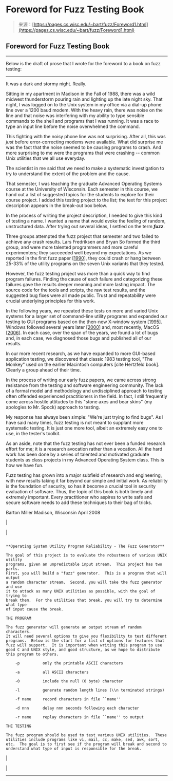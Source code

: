 <!--yml
category: 未分类
date: 2024-05-29 12:46:23
-->

# Foreword for Fuzz Testing Book

> 来源：[https://pages.cs.wisc.edu/~bart/fuzz/Foreword1.html](https://pages.cs.wisc.edu/~bart/fuzz/Foreword1.html)

 ## Foreword for Fuzz Testing Book

* * *

Below is the draft of prose that I wrote for the foreword to a book on fuzz testing:

* * *

It was a dark and stormy night. Really.

Sitting in my apartment in Madison in the Fall of 1988, there was a wild midwest thunderstorm pouring rain and lighting up the late night sky. That night, I was logged on to the Unix system in my office via a dial-up phone line over a 1200 baud modem. With the heavy rain, there was noise on the line and that noise was interfering with my ability to type sensible commands to the shell and programs that I was running. It was a race to type an input line before the noise overwhelmed the command.

This fighting with the noisy phone line was not surprising. After all, this was *just* before error-correcting modems were available. What did surprise me was the fact that the noise seemed to be causing programs to crash. And more surprising to me were the programs that were crashing -- common Unix utilities that we all use everyday.

The scientist in me said that we need to make a systematic investigation to try to understand the extent of the problem and the cause.

That semester, I was teaching the graduate Advanced Operating Systems course at the University of Wisconsin. Each semester in this course, we hand out a list of suggested topics for the students to explore for their course project. I added this testing project to the list; the text for this project description appears in the break-out box below.

In the process of writing the project description, I needed to give this kind of testing a name. I wanted a name that would evoke the feeling of random, unstructured data. After trying out several ideas, I settled on the term ***fuzz***.

Three groups attempted the fuzz project that semester and two failed to achieve any crash results. Lars Fredriksen and Bryan So formed the third group, and were more talented programmers and more careful experimenters; they succeeded well beyond my expectations. As we reported in the first fuzz paper [[1990](http://www.cs.wisc.edu/paradyn/papers/fuzz.pdf)], they could crash or hang between 25-33% of the utility programs on the seven Unix variants that they tested.

However, the fuzz testing project was more than a quick way to find program failures. Finding the cause of each failure and categorizing these failures gave the results deeper meaning and more lasting impact. The source code for the tools and scripts, the raw test results, and the suggested bug fixes were all made public. Trust and repeatability were crucial underlying principles for this work.

In the following years, we repeated these tests on more and varied Unix systems for a larger set of command-line utility programs and expanded our testing to GUI programs based on the then-new X-window system [[1995](http://www.cs.wisc.edu/paradyn/papers/fuzz-revisited.pdf)]. Windows followed several years later [[2000](http://www.cs.wisc.edu/paradyn/papers/fuzz-nt.pdf)] and, most recently, MacOS [[2006](http://www.cs.wisc.edu/paradyn/papers/Fuzz-MacOS.pdf)]. In each case, over the span of the years, we found a lot of bugs and, in each case, we diagnosed those bugs and published all of our results.

In our more recent research, as we have expanded to more GUI-based application testing, we discovered that classic 1983 testing tool, "The Monkey" used on the earlier Macintosh computers [cite Hertzfeld book]. Clearly a group ahead of their time.

In the process of writing our early fuzz papers, we came across strong resistance from the testing and software engineering community. The lack of a formal model and methodology and undisciplined approach to testing often offended experienced practitioners in the field. In fact, I still frequently come across hostile attitudes to this "stone axes and bear skins" (my apologies to Mr. Spock) approach to testing.

My response has always been simple: "We're just trying to find bugs". As I have said many times, fuzz testing is not meant to supplant more systematic testing. It is just one more tool, albeit an extremely easy one to use, in the tester's toolkit.

As an aside, note that the fuzz testing has not ever been a funded research effort for me; it is a research avocation rather than a vocation. All the hard work has been done by a series of talented and motivated graduate students as class projects in my Advanced Operating System class. This is how we have fun.

Fuzz testing has grown into a major subfield of research and engineering, with new results taking it far beyond our simple and initial work. As reliability is the foundation of security, so has it become a crucial tool in security evaluation of software. Thus, the topic of this book is both timely and extremely important. Every practitioner who aspires to write safe and secure software needs to add these techniques to their bag of tricks.

Barton Miller
Madison, Wisconsin
April 2008

|  

&#124;  
```

**Operating System Utility Program Reliability - The Fuzz Generator**

The goal of this project is to evaluate the robustness of various UNIX utility
programs, given an unpredictable input stream.  This project has two parts.
First, you will build a "fuzz" generator.  This is a program that will output
a random character stream.  Second, you will take the fuzz generator and use
it to attack as many UNIX utilities as possible, with the goal of trying to
break them.  For the utilities that break, you will try to determine what type
of input cause the break.

THE PROGRAM

The fuzz generator will generate an output stream of random characters.
It will need several options to give you flexibility to test different
programs.  Below is the start for a list of options for features that
fuzz will support.  It is important when writing this program to use
good C and UNIX style, and good structure, as we hope to distribute
this program to others.

    -p          only the printable ASCII characters

    -a          all ASCII characters

    -0          include the null (0 byte) character

    -l          generate random length lines (\\n terminated strings)

    -f name     record characters in file ``name''

    -d nnn      delay nnn seconds following each character

    -r name     replay characters in file ``name'' to output

THE TESTING

The fuzz program should be used to test various UNIX utilities.  These
utilities include programs like vi, mail, cc, make, sed, awk, sort,
etc.  The goal is to first see if the program will break and second to
understand what type of input is responsible for the break.

```

 &#124;

 |

* * *